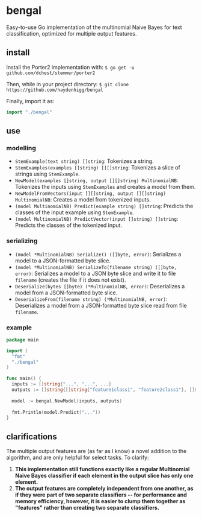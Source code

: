 # bengal

Easy-to-use Go implementation of the multinomial Naive Bayes for text classification, optimized for multiple output features.

## install

Install the Porter2 implementation with:
`$ go get -u github.com/dchest/stemmer/porter2`

Then, while in your project directory:
`$ git clone https://github.com/haydenhigg/bengal`

Finally, import it as:
```go
import "./bengal"
```

## use

### modelling

- `StemExample(text string) []string`: Tokenizes a string.
- `StemExamples(examples []string) [][]string`: Tokenizes a slice of strings using `StemExample`.
- `NewModel(examples []string, output [][]string) MultinomialNB`: Tokenizes the inputs using `StemExamples` and creates a model from them.
- `NewModelFromVectors(input [][]string, output [][]string) MultinomialNB`: Creates a model from tokenized inputs.
- `(model MultinomialNB) Predict(example string) []string`: Predicts the classes of the input example using `StemExample`.
- `(model MultinomialNB) PredictVector(input []string) []string`: Predicts the classes of the tokenized input.

### serializing

- `(model *MultinomialNB) Serialize() ([]byte, error)`: Serializes a model to a JSON-formatted byte slice.
- `(model *MultinomialNB) SerializeTo(filename string) ([]byte, error)`: Serializes a model to a JSON byte slice and write it to file `filename` (creates the file if it does not exist).
- `Deserialize(bytes []byte) (*MultinomialNB, error)`: Deserializes a model from a JSON-formatted byte slice.
- `DeserializeFrom(filename string) (*MultinomialNB, error)`: Deserializes a model from a JSON-formatted byte slice read from file `filename`.

### example

```go
package main

import (
  "fmt"
  "./bengal"
)

func main() {
  inputs := []string{"...", "...", ...}
  outputs := []string{[]string{"feature1class1", "feature2class1"}, []string{"feature1class2", "feature2class2"}, ...}
  
  model := bengal.NewModel(inputs, outputs)
  
  fmt.Println(model.Predict("..."))
}
```

## clarifications

The multiple output features are (as far as I know) a novel addition to the algorithm, and are only helpful for select tasks. To clarify:
1) **This implementation still functions exactly like a regular Multinomial Naive Bayes classifier if each element in the output slice has only one element.**
2) **The output features are completely independent from one another, as if they were part of two separate classifiers -- for performance and memory efficiency, however, it is easier to clump them together as "features" rather than creating two separate classifiers.**
